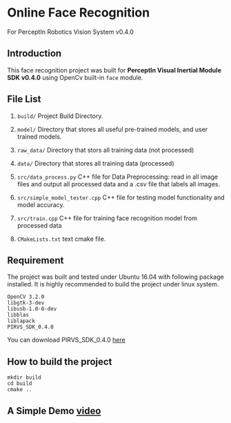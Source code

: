 # Online Face Recognition 
For PerceptIn Robotics Vision System v0.4.0
## Introduction
This face recognition project was built for **PerceptIn Visual Inertial Module SDK v0.4.0** using OpenCv built-in `face` module.
## File List
1. `build/` Project Build Directory.

2. `model/` Directory that stores all useful pre-trained models, and user trained models.

3. `raw_data/`  Directory that stors all training data (not processed)
4. `data/` Directory that stores all training data (processed)

4. `src/data_process.py` C++ file for Data Preprocessing: read in all image files and output all processed data and a .csv file that labels all images.

5. `src/simple_model_tester.cpp` C++ file for testing model functionality and model accuracy.

6. `src/train.cpp` C++ file for training face recognition model from processed data

7. `CMakeLists.txt` text cmake file.

## Requirement
The project was built and tested under Ubuntu 16.04 with following package installed. It is highly recommended to build the project under linux system.
```
OpenCV 3.2.0
libgtk-3-dev
libusb-1.0-0-dev
libblas
liblapack
PIRVS_SDK_0.4.0
```
You can download PIRVS_SDK_0.4.0 [here](https://www.perceptin.io/download)
## How to build the project
```
mkdir build
cd build
cmake ..
```
## A Simple Demo [video](https://youtu.be/ZigdNNZy6Bk)
